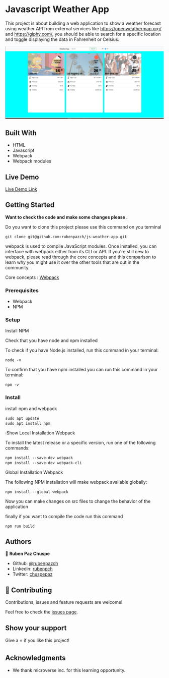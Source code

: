 # Javascript Weather App

This project is about building a web application to show a weather forecast using weather API from external services like https://openweathermap.org/ and https://giphy.com/, you should be able to search for a specific location and toggle displaying the data in Fahrenheit or Celsius.

![screenshot](./app_screenshot.png)

## Built With

- HTML
- Javascript
- Webpack
- Webpack modules

## Live Demo

[Live Demo Link](http://weather-app.cuscosolutions.com/)


## Getting Started

**Want to check the code and make some changes please .**

Do you want to clone this project please use this command on you terminal

```
git clone git@github.com:rubenpazch/js-weather-app.git
```

webpack is used to compile JavaScript modules. Once installed, you can interface with webpack either from its CLI or API. If you're still new to webpack, please read through the core concepts and this comparison to learn why you might use it over the other tools that are out in the community.

Core concepts : [Webpack](https://webpack.js.org/concepts/)


### Prerequisites

- Webpack 
- NPM 

### Setup

Install NPM

Check that you have node and npm installed

To check if you have Node.js installed, run this command in your terminal:


```
node -v
```

To confirm that you have npm installed you can run this command in your terminal:


```
npm -v
```


### Install

install npm and webpack


```
sudo apt update
sudo apt install npm
```


:Show
Local Installation Webpack

To install the latest release or a specific version, run one of the following commands:

```
npm install --save-dev webpack
npm install --save-dev webpack-cli
```

Global Installation Webpack

The following NPM installation will make webpack available globally:

```
npm install --global webpack
```
Now you can make changes on src files to change the behavior of the application

finally if you want to compile the code run this command

```
npm run build
```

## Authors


👤 **Ruben Paz Chuspe**

- Github: [@rubenpazch](https://github.com/rubenpazch)
- Linkedin: [rubenpch](https://www.linkedin.com/in/rubenpch/)
- Twitter: [chuspepaz](https://twitter.com/ChuspePaz)


## 🤝 Contributing

Contributions, issues and feature requests are welcome!

Feel free to check the [issues page](issues/).

## Show your support

Give a ⭐️ if you like this project!

## Acknowledgments

- We thank microverse inc. for this learning opportunity.
